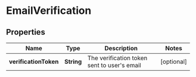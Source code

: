 # EmailVerification

## Properties
Name | Type | Description | Notes
------------ | ------------- | ------------- | -------------
**verificationToken** | **String** | The verification token sent to user&#x27;s email |  [optional]
